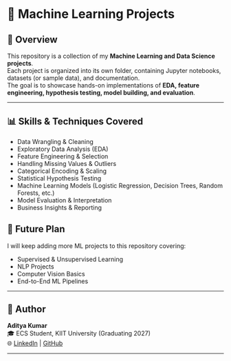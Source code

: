 # 🚀 Machine Learning Projects

## 📌 Overview
This repository is a collection of my **Machine Learning and Data Science projects**.  
Each project is organized into its own folder, containing Jupyter notebooks, datasets (or sample data), and documentation.  
The goal is to showcase hands-on implementations of **EDA, feature engineering, hypothesis testing, model building, and evaluation**.  

---

## 📊 Skills & Techniques Covered
- Data Wrangling & Cleaning  
- Exploratory Data Analysis (EDA)  
- Feature Engineering & Selection  
- Handling Missing Values & Outliers  
- Categorical Encoding & Scaling  
- Statistical Hypothesis Testing  
- Machine Learning Models (Logistic Regression, Decision Trees, Random Forests, etc.)  
- Model Evaluation & Interpretation  
- Business Insights & Reporting  

## 🔮 Future Plan
I will keep adding more ML projects to this repository covering:  
- Supervised & Unsupervised Learning  
- NLP Projects  
- Computer Vision Basics  
- End-to-End ML Pipelines  

---

## 👤 Author
**Aditya Kumar**  
🎓 ECS Student, KIIT University (Graduating 2027)  
🌐 [LinkedIn](https://www.linkedin.com/in/itsadityakumar27) | [GitHub](https://github.com/Aditya-kr24)  

---
